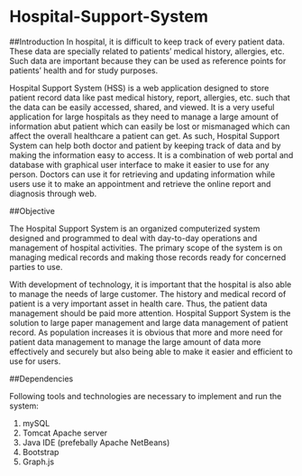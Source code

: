 # Hospital-Support-System

##Introduction
In hospital, it is difficult to keep track of every patient data. These data are specially related to patients’ 
medical history, allergies, etc. Such data are important because they can be used as reference points for patients’ 
health and for study purposes. 

Hospital Support System (HSS) is a web application designed to store patient record data like past medical history, 
report, allergies, etc. such that the data can be easily accessed, shared, and viewed. It is a very useful application 
for large hospitals as they need to manage a large amount of information abut patient which can easily be lost or 
mismanaged which can affect the overall healthcare a patient can get. As such, Hospital Support System can help both 
doctor and patient by keeping track of data and by making the information easy to access. It is a combination of web 
portal and database with graphical user interface to make it easier to use for any person. Doctors can use it for 
retrieving and updating information while users use it to make an appointment and retrieve the online report and 
diagnosis through web. 

##Objective

The Hospital Support System is an organized computerized system designed and programmed to deal with day-to-day 
operations and management of hospital activities. The primary scope of the system is on managing medical records and 
making those records ready for concerned parties to use.

With development of technology, it is important that the hospital is also able to manage the needs of large customer. 
The history and medical record of patient is a very important asset in health care. Thus, the patient data management 
should be paid more attention. Hospital Support System is the solution to large paper management and large data management 
of patient record. As population increases it is obvious that more and more need for patient data management to manage the 
large amount of data more effectively and securely but also being able to make it easier and efficient to use for users.

##Dependencies

Following tools and technologies are necessary to implement and run the system:
1. mySQL
2. Tomcat Apache server
3. Java IDE (prefebally Apache NetBeans)
4. Bootstrap
5. Graph.js
